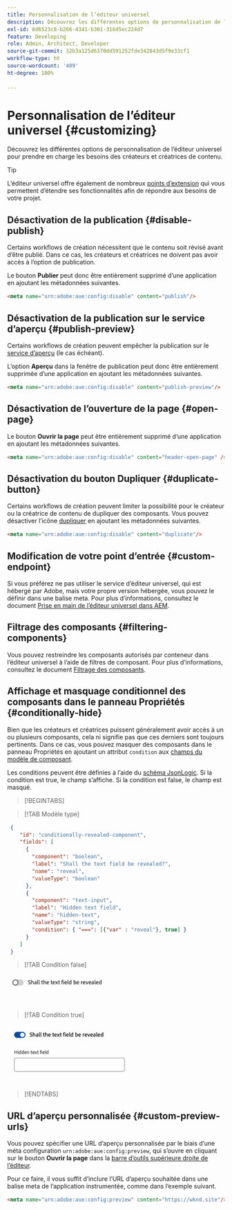 ```yaml
---
title: Personnalisation de l’éditeur universel
description: Découvrez les différentes options de personnalisation de l’éditeur universel pour prendre en charge les besoins des créateurs et créatrices de contenu.
exl-id: 8d6523c8-b266-4341-b301-316d5ec224d7
feature: Developing
role: Admin, Architect, Developer
source-git-commit: 32b3a125d6370dd591252fde342843d5f9e33cf1
workflow-type: ht
source-wordcount: '409'
ht-degree: 100%

---
```



# Personnalisation de l’éditeur universel {#customizing}

Découvrez les différentes options de personnalisation de l’éditeur universel pour prendre en charge les besoins des créateurs et créatrices de contenu.

>[!TIP]
>
>L’éditeur universel offre également de nombreux [points d’extension](/help/implementing/universal-editor/extending.md) qui vous permettent d’étendre ses fonctionnalités afin de répondre aux besoins de votre projet.

## Désactivation de la publication {#disable-publish}

Certains workflows de création nécessitent que le contenu soit révisé avant d’être publié. Dans ce cas, les créateurs et créatrices ne doivent pas avoir accès à l’option de publication.

Le bouton **Publier** peut donc être entièrement supprimé d’une application en ajoutant les métadonnées suivantes.

```html
<meta name="urn:adobe:aue:config:disable" content="publish"/>
```

## Désactivation de la publication sur le service d’aperçu {#publish-preview}

Certains workflows de création peuvent empêcher la publication sur le [service d’aperçu](/help/sites-cloud/authoring/sites-console/previewing-content.md) (le cas échéant).

L’option **Aperçu** dans la fenêtre de publication peut donc être entièrement supprimée d’une application en ajoutant les métadonnées suivantes.

```html
<meta name="urn:adobe:aue:config:disable" content="publish-preview"/>
```

## Désactivation de l’ouverture de la page {#open-page}

Le bouton **Ouvrir la page** peut être entièrement supprimé d’une application en ajoutant les métadonnées suivantes.

```html
<meta name="urn:adobe:aue:config:disable" content="header-open-page" />
```

## Désactivation du bouton Dupliquer {#duplicate-button}

Certains workflows de création peuvent limiter la possibilité pour le créateur ou la créatrice de contenu de dupliquer des composants. Vous pouvez désactiver l’icône [dupliquer](/help/sites-cloud/authoring/universal-editor/navigation.md#duplicate) en ajoutant les métadonnées suivantes.

```html
<meta name="urn:adobe:aue:config:disable" content="duplicate"/>
```

## Modification de votre point d’entrée {#custom-endpoint}

Si vous préférez ne pas utiliser le service d’éditeur universel, qui est hébergé par Adobe, mais votre propre version hébergée, vous pouvez le définir dans une balise meta. Pour plus d’informations, consultez le document [Prise en main de l’éditeur universel dans AEM](/help/implementing/universal-editor/getting-started.md##configuration-settings).

## Filtrage des composants {#filtering-components}

Vous pouvez restreindre les composants autorisés par conteneur dans l’éditeur universel à l’aide de filtres de composant. Pour plus d’informations, consultez le document [Filtrage des composants](/help/implementing/universal-editor/filtering.md).

## Affichage et masquage conditionnel des composants dans le panneau Propriétés {#conditionally-hide}

Bien que les créateurs et créatrices puissent généralement avoir accès à un ou plusieurs composants, cela ni signifie pas que ces derniers sont toujours pertinents. Dans ce cas, vous pouvez masquer des composants dans le panneau Propriétés en ajoutant un attribut `condition` aux [champs du modèle de composant](/help/implementing/universal-editor/field-types.md#fields).

Les conditions peuvent être définies à l’aide du [schéma JsonLogic](https://jsonlogic.com/). Si la condition est true, le champ s’affiche. Si la condition est false, le champ est masqué.

>[!BEGINTABS]

>[!TAB Modèle type]

```json
 {
    "id": "conditionally-revealed-component",
    "fields": [
      {
        "component": "boolean",
        "label": "Shall the text field be revealed?",
        "name": "reveal",
        "valueType": "boolean"
      },
      {
        "component": "text-input",
        "label": "Hidden text field",
        "name": "hidden-text",
        "valueType": "string",
        "condition": { "===": [{"var" : "reveal"}, true] }
      }
    ]
 }
```

>[!TAB Condition false]

![Champ de texte masqué](assets/hidden.png)

>[!TAB Condition true]

![Champ de texte affiché](assets/shown.png)

>[!ENDTABS]

## URL d’aperçu personnalisée {#custom-preview-urls}

Vous pouvez spécifier une URL d’aperçu personnalisée par le biais d’une méta configuration `urn:adobe:aue:config:preview`, qui s’ouvre en cliquant sur le bouton **Ouvrir la page** dans la [barre d’outils supérieure droite de l’éditeur](/help/sites-cloud/authoring/universal-editor/navigation.md#universal-editor-toolbar).

Pour ce faire, il vous suffit d’inclure l’URL d’aperçu souhaitée dans une balise meta de l’application instrumentée, comme dans l’exemple suivant.

```html
<meta name="urn:adobe:aue:config:preview" content="https://wknd.site"/>
```
